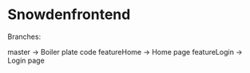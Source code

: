 # Snowdenfrontend

Branches:

master -> Boiler plate code
featureHome -> Home page
featureLogin -> Login page
